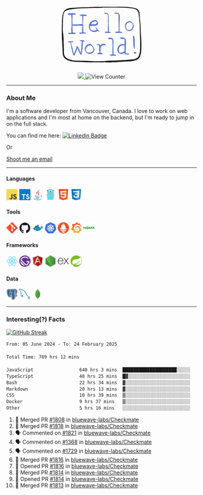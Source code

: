 <div align="center">
    <img src="./img/hello_world.webp" height="200px" width="">
    <div>
        <a href="https://www.linkedin.com/in/ajhollid">
            <img src="https://img.shields.io/badge/LinkedIn-blue"/>
        </a>
        <img src="https://komarev.com/ghpvc/?username=ajhollid&color=yellow" alt="View Counter">
    </div>
</div>

---

### About Me

I'm a software developer from Vancouver, Canada. I love to work on web applications and I'm most at home on the backend, but I'm ready to jump in on the full stack.

You can find me here: [![Linkedin Badge](https://img.shields.io/badge/-ajhollid-blue?style=flat&logo=Linkedin&logoColor=white)](https://www.linkedin.com/in/ajhollid)

Or

[Shoot me an email](mailto:ajhollid@gmail.com)

---

#### Languages

<div>
    <img src="./img/devicons/javascript-original.svg" width=30 height=30 alt="JavaScript">
    <img src="/img/devicons/typescript-original.svg" width=30 height=30 alt="TypeScript">
    <img src="./img/devicons/java-original.svg" width=30 height=30 alt="Java">
    <img src="./img/devicons/go-original.svg" width=30 height=30 alt="Golang">
    <img src="./img/devicons/html5-original.svg" width=30 height=30 alt="HTML 5">
    <img src="./img/devicons/css3-original.svg" width=30 height=30 alt="CSS 3">
</div>

#### Tools

<div>
    <img src="./img/devicons/git-original.svg" width=30 height=30 alt="Git">
    <img src="./img/devicons/github-original.svg" width=30 height=30 alt="Github">
    <img src="./img/devicons/docker-original.svg" width=30 
    height=30 alt="Docker">
    <img src="./img/devicons/kubernetes-original.svg" width=30 height=30 alt="K8">
    <img src="./img/devicons/prometheus-original.svg" width=30 height=30 alt="Prometheus">
    <img src="./img/devicons/grafana-original.svg" width=30 height=30 alt="Grafana">
    <img src="./img/devicons/nginx-original.svg" width=30 height=30 alt="Nginx">
</div>

#### Frameworks

<div>
    <img src="./img/devicons/react-original.svg" width=30 height=30 alt="React">
    <img src="./img/devicons/gatsby-original.svg" width=30 height=30 alt="Gatsby">
    <img src="./img/devicons/angularjs-original.svg" width=30 height=30 alt="AngularJS">
    <img src="./img/devicons/nodejs-original.svg" width=30 height=30 alt="NodeJS">
    <img src="./img/devicons/express-original.svg" width=30 height=30 alt="Express">
    <img src="./img/devicons/spring-original.svg" width=30 height=30 alt="Spring">
</div>

#### Data

<div>
    <img src="./img/devicons/postgresql-original.svg" width=30 height=30 alt="Postgresql">
    <img src="./img/devicons/mysql-original.svg" width=30 height=30 alt="Mysql">
    <img src="./img/devicons/mongodb-original.svg" width=30 height=30 alt="MongoDB">
</div>

---

### Interesting(?) Facts

[![GitHub Streak](http://github-readme-streak-stats.herokuapp.com?user=ajhollid)](https://git.io/streak-stats)

 <!--START_SECTION:waka-->

```txt
From: 05 June 2024 - To: 24 February 2025

Total Time: 789 hrs 12 mins

JavaScript                 640 hrs 3 mins  ████████████████████░░░░░   80.56 %
TypeScript                 48 hrs 25 mins  █▓░░░░░░░░░░░░░░░░░░░░░░░   06.10 %
Bash                       22 hrs 34 mins  ▓░░░░░░░░░░░░░░░░░░░░░░░░   02.84 %
Markdown                   20 hrs 13 mins  ▓░░░░░░░░░░░░░░░░░░░░░░░░   02.55 %
CSS                        10 hrs 39 mins  ▒░░░░░░░░░░░░░░░░░░░░░░░░   01.34 %
Docker                     9 hrs 37 mins   ▒░░░░░░░░░░░░░░░░░░░░░░░░   01.21 %
Other                      5 hrs 16 mins   ░░░░░░░░░░░░░░░░░░░░░░░░░   00.66 %
```

<!--END_SECTION:waka-->


<!--START_SECTION:activity-->
1. 🎉 Merged PR [#1808](https://github.com/bluewave-labs/Checkmate/pull/1808) in [bluewave-labs/Checkmate](https://github.com/bluewave-labs/Checkmate)
2. 🎉 Merged PR [#1818](https://github.com/bluewave-labs/Checkmate/pull/1818) in [bluewave-labs/Checkmate](https://github.com/bluewave-labs/Checkmate)
3. 🗣 Commented on [#1821](https://github.com/bluewave-labs/Checkmate/pull/1821#issuecomment-2682687588) in [bluewave-labs/Checkmate](https://github.com/bluewave-labs/Checkmate)
4. 🗣 Commented on [#1368](https://github.com/bluewave-labs/Checkmate/issues/1368#issuecomment-2682287733) in [bluewave-labs/Checkmate](https://github.com/bluewave-labs/Checkmate)
5. 🗣 Commented on [#1729](https://github.com/bluewave-labs/Checkmate/issues/1729#issuecomment-2682278967) in [bluewave-labs/Checkmate](https://github.com/bluewave-labs/Checkmate)
6. 🎉 Merged PR [#1816](https://github.com/bluewave-labs/Checkmate/pull/1816) in [bluewave-labs/Checkmate](https://github.com/bluewave-labs/Checkmate)
7. 💪 Opened PR [#1816](https://github.com/bluewave-labs/Checkmate/pull/1816) in [bluewave-labs/Checkmate](https://github.com/bluewave-labs/Checkmate)
8. 🎉 Merged PR [#1814](https://github.com/bluewave-labs/Checkmate/pull/1814) in [bluewave-labs/Checkmate](https://github.com/bluewave-labs/Checkmate)
9. 💪 Opened PR [#1814](https://github.com/bluewave-labs/Checkmate/pull/1814) in [bluewave-labs/Checkmate](https://github.com/bluewave-labs/Checkmate)
10. 🎉 Merged PR [#1813](https://github.com/bluewave-labs/Checkmate/pull/1813) in [bluewave-labs/Checkmate](https://github.com/bluewave-labs/Checkmate)
<!--END_SECTION:activity-->
